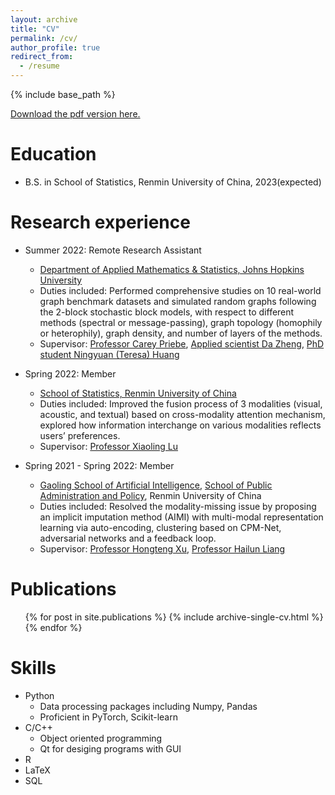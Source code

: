 ```yaml
---
layout: archive
title: "CV"
permalink: /cv/
author_profile: true
redirect_from:
  - /resume
---
```


{% include base_path %}

[Download the pdf version here.](https://chengyuehuang511.github.io/files/Chengyue_Huang_CV.pdf)

Education
======
* B.S. in School of Statistics, Renmin University of China, 2023(expected)

Research experience
======
* Summer 2022: Remote Research Assistant
  * [Department of Applied Mathematics & Statistics, Johns Hopkins University](https://engineering.jhu.edu/ams/)
  * Duties included: Performed comprehensive studies on 10 real-world graph benchmark datasets and simulated random graphs following the 2-block stochastic block models, with respect to different methods (spectral or message-passing), graph topology (homophily or heterophily), graph density, and number of layers of the methods.
  * Supervisor: [Professor Carey Priebe](https://www.ams.jhu.edu/~priebe/), [Applied scientist Da Zheng](https://zheng-da.github.io/), [PhD student Ningyuan (Teresa) Huang](https://nhuang37.github.io/)

* Spring 2022: Member
  * [School of Statistics, Renmin University of China](http://stat.ruc.edu.cn/Home/index.htm)
  * Duties included: Improved the fusion process of 3 modalities (visual, acoustic, and textual) based on cross-modality attention mechanism, explored how information interchange on various modalities reflects users’ preferences.
  * Supervisor: [Professor Xiaoling Lu](http://stat.ruc.edu.cn/Home/People/Faculty/8e5ad6f548314fc1be75429b60164f7b.htm)

* Spring 2021 - Spring 2022: Member
  * [Gaoling School of Artificial Intelligence](http://ai.ruc.edu.cn/english/index.htm), [School of Public Administration and Policy](http://spap.ruc.edu.cn/), Renmin University of China
  * Duties included: Resolved the modality-missing issue by proposing an implicit imputation method (AIMI) with multi-modal representation learning via auto-encoding, clustering based on CPM-Net, adversarial networks and a feedback loop.
  * Supervisor: [Professor Hongteng Xu](https://hongtengxu.github.io/), [Professor Hailun Liang](https://scholar.google.com/citations?user=G1iOLJQAAAAJ&hl=en)
  
<!-- Projects
======
* guosai
* meisai
* Tower Defense Game
* Online Shopping System
* Machine Learning
* Data Structure
* Data Science Practice -->

Publications
======
  <ul>{% for post in site.publications %}
    {% include archive-single-cv.html %}
  {% endfor %}</ul>

Skills
======
* Python
  * Data processing packages including Numpy, Pandas
  * Proficient in PyTorch, Scikit-learn
* C/C++
  * Object oriented programming
  * Qt for desiging programs with GUI
* R
* LaTeX
* SQL
  
<!-- Talks
======
  <ul>{% for post in site.talks %}
    {% include archive-single-talk-cv.html %}
  {% endfor %}</ul> -->
  
<!-- Teaching
======
  <ul>{% for post in site.teaching %}
    {% include archive-single-cv.html %}
  {% endfor %}</ul>
  
Service and leadership
======
* Currently signed in to 43 different slack teams -->

